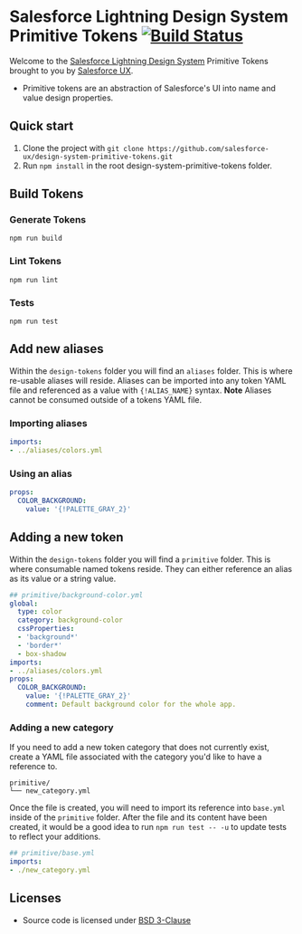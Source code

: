 # Salesforce Lightning Design System Primitive Tokens [![Build Status](https://travis-ci.org/salesforce-ux/design-system-primitive-tokens.svg?branch=master)](https://travis-ci.org/salesforce-ux/design-system-primitive-tokens)

Welcome to the [Salesforce Lightning Design System](https://www.lightningdesignsystem.com) Primitive Tokens brought to you by [Salesforce UX](https://twitter.com/salesforceux).

* Primitive tokens are an abstraction of Salesforce's UI into name and value design properties.

## Quick start

1. Clone the project with `git clone https://github.com/salesforce-ux/design-system-primitive-tokens.git`
2. Run `npm install` in the root design-system-primitive-tokens folder.

## Build Tokens

### Generate Tokens

`npm run build`

### Lint Tokens

`npm run lint`

### Tests

`npm run test`

## Add new aliases

Within the `design-tokens` folder you will find an `aliases` folder. This is where re-usable aliases will reside. Aliases can be imported into any token YAML file and referenced as a value with `{!ALIAS_NAME}` syntax. **Note** Aliases cannot be consumed outside of a tokens YAML file.

### Importing aliases

```yaml
imports:
- ../aliases/colors.yml
```

### Using an alias

```yaml
props:
  COLOR_BACKGROUND:
    value: '{!PALETTE_GRAY_2}'
```

## Adding a new token

Within the `design-tokens` folder you will find a `primitive` folder. This is where consumable named tokens reside. They can either reference an alias as its value or a string value.

```yaml
## primitive/background-color.yml
global:
  type: color
  category: background-color
  cssProperties:
  - 'background*'
  - 'border*'
  - box-shadow
imports:
- ../aliases/colors.yml
props:
  COLOR_BACKGROUND:
    value: '{!PALETTE_GRAY_2}'
    comment: Default background color for the whole app.
```

### Adding a new category

If you need to add a new token category that does not currently exist, create a YAML file associated with the category you'd like to have a reference to.

```
primitive/
└── new_category.yml
```

Once the file is created, you will need to import its reference into `base.yml` inside of the `primitive` folder. After the file and its content have been created, it would be a good idea to run `npm run test -- -u` to update tests to reflect your additions.

```yaml
## primitive/base.yml
imports:
- ./new_category.yml
```

## Licenses

* Source code is licensed under [BSD 3-Clause](https://git.io/sfdc-license)
